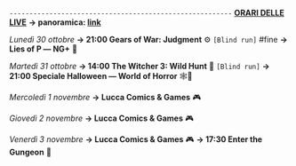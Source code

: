 <code>--------------------------------------------------------</code>
<b><u>ORARI DELLE LIVE</u></b>
<b>→ panoramica: <a href="https://trello.com/b/iKwdSGf3/sabaku">link</a></b>

<i>Lunedì 30 ottobre</i>
<b>→ 21:00 Gears of War: Judgment</b> ⚙️ <code>[Blind run]</code> #fine
<b>→ Lies of P ― NG+</b> 🤥

<i>Martedì 31 ottobre</i>
<b>→ 14:00 The Witcher 3: Wild Hunt</b> 🦄 <code>[Blind run]</code>
<b>→ 21:00 Speciale Halloween ― World of Horror</b> 🕸🎃

<i>Mercoledì 1 novembre</i>
<b>→ Lucca Comics & Games</b> 🎮

<i>Giovedì 2 novembre</i>
<b>→ Lucca Comics & Games</b> 🎮

<i>Venerdì 3 novembre</i>
<b>→ Lucca Comics & Games</b> 🎮
<b>→ 17:30 Enter the Gungeon</b> 🔫
